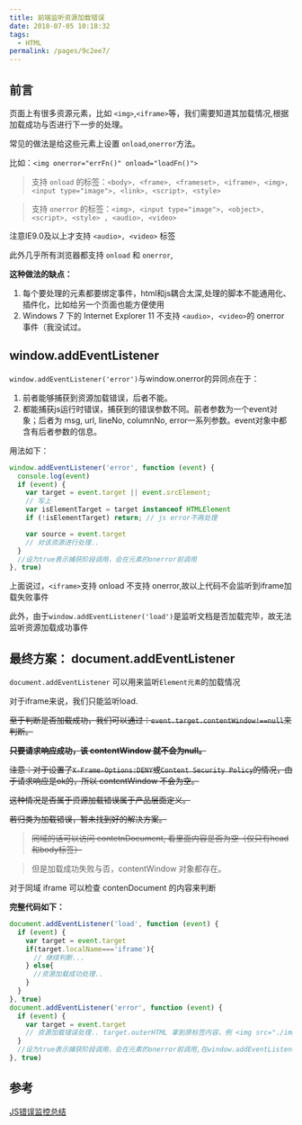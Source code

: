 ```yaml
---
title: 前端监听资源加载错误
date: 2018-07-05 10:18:32
tags: 
  - HTML
permalink: /pages/9c2ee7/
---
```


## 前言

页面上有很多资源元素，比如 `<img>`,`<iframe>`等，我们需要知道其加载情况,根据加载成功与否进行下一步的处理。

<!--more-->

常见的做法是给这些元素上设置 `onload`,`onerror`方法。

比如：`<img onerror="errFn()" onload="loadFn()">`

> 支持 `onload` 的标签：`<body>, <frame>, <frameset>, <iframe>, <img>, <input type="image">, <link>, <script>, <style>`

> 支持 `onerror` 的标签：`<img>, <input type="image">, <object>, <script>, <style> , <audio>, <video>`

注意IE9.0及以上才支持 `<audio>, <video>` 标签

此外几乎所有浏览器都支持 `onload` 和 `onerror`,

**这种做法的缺点：**
1. 每个要处理的元素都要绑定事件，html和js耦合太深,处理的脚本不能通用化、插件化，比如给另一个页面也能方便使用
2. Windows 7 下的 Internet Explorer 11 不支持 `<audio>, <video>`的 onerror 事件（我没试过。


## window.addEventListener

`window.addEventListener('error')`与window.onerror的异同点在于：

1. 前者能够捕获到资源加载错误，后者不能。
2. 都能捕获js运行时错误，捕获到的错误参数不同。前者参数为一个event对象；后者为 msg, url, lineNo, columnNo, error一系列参数。event对象中都含有后者参数的信息。

用法如下：

```js
window.addEventListener('error', function (event) {
  console.log(event)
  if (event) {
    var target = event.target || event.srcElement;
    // 写上
    var isElementTarget = target instanceof HTMLElement
    if (!isElementTarget) return; // js error不再处理

    var source = event.target
    // 对该资源进行处理..
  }
  //设为true表示捕获阶段调用，会在元素的onerror前调用
}, true)
```

上面说过，`<iframe>`支持 onload 不支持 onerror,故以上代码不会监听到iframe加载失败事件

此外，由于`window.addEventListener('load')`是监听文档是否加载完毕，故无法监听资源加载成功事件

## 最终方案： document.addEventListener

`document.addEventListener` 可以用来监听`Element元素`的加载情况

对于iframe来说，我们只能监听load.

<s>至于判断是否加载成功，我们可以通过：`event.target.contentWindow!==null`来判断。

**只要请求响应成功，该 contentWindow 就不会为null。**

注意：对于设置了`X-Frame-Options:DENY`或`Content Security Policy`的情况，由于请求响应是ok的，所以 contentWindow 不会为空。

这种情况是否属于资源加载错误属于产品层面定义。

若归类为加载错误，暂未找到好的解决方案。

> 同域的话可以访问 contetnDocument, 看里面内容是否为空（仅只有head和body标签）
</s>

> 但是加载成功失败与否，contentWindow 对象都存在。

对于同域 iframe 可以检查 contenDocument 的内容来判断

**完整代码如下：**

```js
document.addEventListener('load', function (event) {
  if (event) {
    var target = event.target
    if(target.localName==='iframe'){
      // 继续判断...
    } else{
      //资源加载成功处理..
    }
  }
}, true)
document.addEventListener('error', function (event) {
  if (event) {
    var target = event.target
    // 资源加载错误处理.. target.outerHTML 拿到原标签内容，例 <img src="./img/a.png">
  }
  //设为true表示捕获阶段调用，会在元素的onerror前调用,在window.addEventListener('error')后调用
}, true)
```

## 参考

<a href="https://segmentfault.com/a/1190000014672384">JS错误监控总结</a>